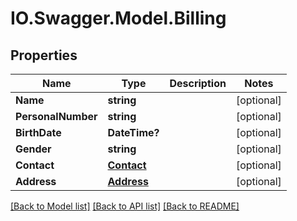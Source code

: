# IO.Swagger.Model.Billing
## Properties

Name | Type | Description | Notes
------------ | ------------- | ------------- | -------------
**Name** | **string** |  | [optional] 
**PersonalNumber** | **string** |  | [optional] 
**BirthDate** | **DateTime?** |  | [optional] 
**Gender** | **string** |  | [optional] 
**Contact** | [**Contact**](Contact.md) |  | [optional] 
**Address** | [**Address**](Address.md) |  | [optional] 

[[Back to Model list]](../README.md#documentation-for-models) [[Back to API list]](../README.md#documentation-for-api-endpoints) [[Back to README]](../README.md)

